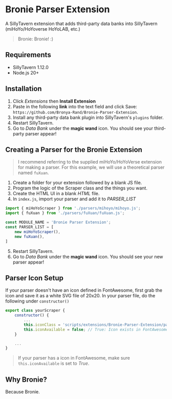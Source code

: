 # Bronie Parser Extension
A SillyTavern extension that adds third-party data banks into SillyTavern (miHoYo/HoYoverse HoYoLAB, etc.)
> Bronie: Bronie! :)

## Requirements
- SillyTavern 1.12.0
- Node.js 20+

## Installation
1. Click *Extensions* then **Install Extension**
2. Paste in the following __link__ into the text field and click Save: `https://github.com/Bronya-Rand/Bronie-Parser-Extension`.
3. Install any third-party data bank plugin into SillyTavern's `plugins` folder.
4. Restart SillyTavern.
5. Go to *Data Bank* under the __magic wand__ icon. You should see your third-party parser appear!

## Creating a Parser for the Bronie Extension
> I recommend referring to the supplied miHoYo/HoYoVerse extension for making a parser. For this example, we will use a theoretical parser named `fuXuan`.
1. Create a folder for your extension followed by a blank JS file.
2. Program the logic of the Scraper class and the things you want.
3. Create the HTML UI in a blank *HTML* file.
4. In `index.js`, import your parser and add it to *PARSER_LIST*
```js
import { miHoYoScraper } from './parsers/mihoyo/mihoyo.js';
import { fuXuan } from './parsers/fuXuan/fuXuan.js';

const MODULE_NAME = 'Bronie Parser Extension';
const PARSER_LIST = [
    new miHoYoScraper(),
    new fuXuan(),
]
```
5. Restart SillyTavern.
5. Go to *Data Bank* under the __magic wand__ icon. You should see your new parser appear!

## Parser Icon Setup
If your parser doesn't have an icon defined in FontAwesome, first grab the icon and save it as a white SVG file of 20x20.
In your parser file, do the following under `constructor()`
```js
export class yourScraper {
    constructor() {
        ...
        this.iconClass = 'scripts/extensions/Bronie-Parser-Extension/parsers/your-parser/parserIcon.svg';
        this.iconAvailable = false; // True: Icon exists in FontAwesome | False: Icon doesn't exist
    }

    ...
}
```
> If your parser has a icon in FontAwesome, make sure `this.iconAvailable` is set to *True*.

## Why Bronie?
Because Bronie.